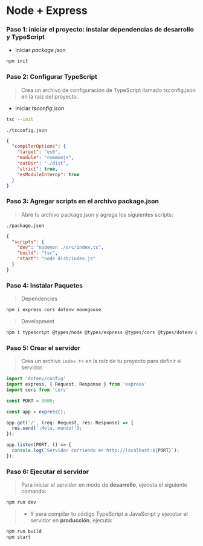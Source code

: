 # Node + Express

### Paso 1: iniciar el proyecto: instalar dependencias de desarrollo y TypeScript

- Iniciar *package.json*
```bash
npm init
```


### Paso 2: Configurar TypeScript
> Crea un archivo de configuración de TypeScript llamado tsconfig.json en la raíz del proyecto.

- Iniciar *tsconfig.json*
  
```bash
tsc --init
```

`./tsconfig.json`

```json	
{
  "compilerOptions": {
    "target": "es6",
    "module": "commonjs",
    "outDir": "./dist",
    "strict": true,
    "esModuleInterop": true
  }
}
```

### Paso 3: Agregar scripts en el archivo package.json
> Abre tu archivo package.json y agrega los siguientes scripts:

`./package.json`

```json
{
  "scripts": {
    "dev": "nodemon ./src/index.ts",
    "build": "tsc",
    "start": "node dist/index.js"
  }
}
```

### Paso 4: Instalar Paquetes

> Dependencies

```bash
npm i express cors dotenv moongoose
```

> Development

```bash
npm i typescript @types/node @types/express @types/cors @types/dotenv @types/mongoose ts-node nodemon -D
```

### Paso 5: Crear el servidor
> Crea un archivo `index.ts` en la raíz de tu proyecto para definir el servidor.

```typescript
import 'dotenv/config'
import express, { Request, Response } from 'express'
import cors from 'cors'

const PORT = 3000;

const app = express();

app.get('/', (req: Request, res: Response) => {
  res.send('¡Hola, mundo!');
});

app.listen(PORT, () => {
  console.log(`Servidor corriendo en http://localhost:${PORT}`);
});
```

### Paso 6: Ejecutar el servidor
> Para iniciar el servidor en modo de **desarrollo**, ejecuta el siguiente comando:

```bash
npm run dev
```

> * Y para compilar tu código TypeScript a JavaScript y ejecutar el servidor en **producción**, ejecuta:

```bash
npm run build
npm start
```